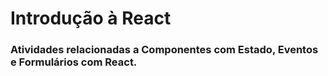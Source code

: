 # Introdução à React

### Atividades relacionadas a Componentes com Estado, Eventos e Formulários com React.
